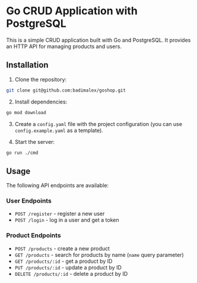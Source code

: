 # Go CRUD Application with PostgreSQL

This is a simple CRUD application built with Go and PostgreSQL. It provides an HTTP API for managing products and users.

## Installation

1. Clone the repository:

```sh
git clone git@github.com:badimalex/goshop.git
```

2. Install dependencies:

```sh
go mod download
```


3. Create a `config.yaml` file with the project configuration (you can use `config.example.yaml` as a template).

4. Start the server:

```sh
go run ./cmd
```

## Usage

The following API endpoints are available:

### User Endpoints

- `POST /register` - register a new user
- `POST /login` - log in a user and get a token

### Product Endpoints

- `POST /products` - create a new product
- `GET /products` - search for products by name (`name` query parameter)
- `GET /products/:id` - get a product by ID
- `PUT /products/:id` - update a product by ID
- `DELETE /products/:id` - delete a product by ID

